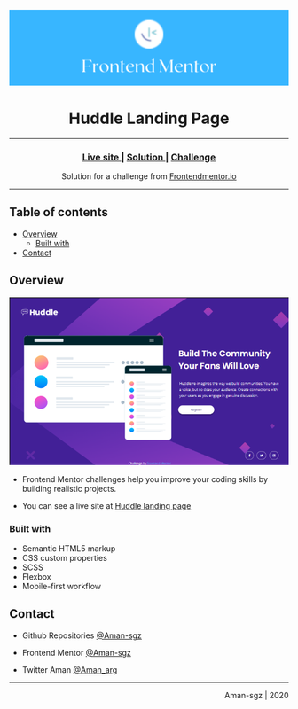 ![portada frontend mentor](/images/frontend_portada.png)

<h1 align="center">Huddle Landing Page</h1>

<hr>


<div align="center">
  <h3>
    <a href="https://huddle-landing-page-teal.vercel.app/">
      Live site
    </a>
    <span> | </span>
    <a href="https://www.frontendmentor.io/solutions/huddle-landing-page-mobile-first-gSfSkDyem">
      Solution
    </a>
    <span> | </span>
    <a href="https://www.frontendmentor.io/challenges/huddle-landing-page-with-a-single-introductory-section-B_2Wvxgi0">
      Challenge
    </a>
  </h3>
</div>

<div align="center">
   Solution for a challenge from <a href="https://www.frontendmentor.io/" target="_blank">Frontendmentor.io</a>
</div>

---

## Table of contents

- [Overview](#overview)
  - [Built with](#built-with)
- [Contact](#contact)


<!-- Overview section -->
## Overview
![preview screenshot](images/preview.png)

- Frontend Mentor challenges help you improve your coding skills by building realistic projects. 

- You can see a live site at [Huddle landing page](https://huddle-landing-page-teal.vercel.app/)


### Built with 

- Semantic HTML5 markup
- CSS custom properties
- SCSS
- Flexbox
- Mobile-first workflow

<!-- Contact section -->

##  Contact

- Github Repositories [@Aman-sgz](https://github.com/Aman-sgz/)

- Frontend Mentor [@Aman-sgz](https://www.frontendmentor.io/profile/Aman-sgz)


- Twitter Aman [@Aman_arg](https://www.twitter.com/Aman-arg_)  

---

<div align="right">
    <p>Aman-sgz | 2020</p>
</div>
